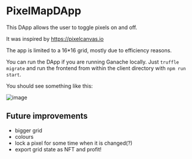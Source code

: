 # PixelMapDApp

This DApp allows the user to toggle pixels on and off.

It was inspired by https://pixelcanvas.io

The app is limited to a 16*16 grid, mostly due to efficiency reasons.

You can run the DApp if you are running Ganache locally. Just `truffle migrate` and run the frontend from within the client directory with `npm run start`. 

You should see something like this:

![image](https://user-images.githubusercontent.com/10546142/169889341-700ba9b7-bee2-46db-af2f-5fe55eb4b7d5.png)

## Future improvements
- bigger grid
- colours
- lock a pixel for some time when it is changed(?)
- export grid state as NFT and profit!
